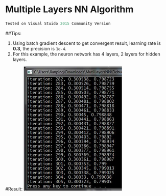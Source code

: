 # Multiple Layers NN Algorithm

```cpp
Tested on Visual Stuido 2015 Community Version
```

##Tips:
1. Using batch gradient descent to get convergent result, learning rate is **0.3**, the precision is ```1e-4```.
2. For this example, the neuron network has 4 layers, 2 layers  for hidden layers.

#Result:
![result](result.JPG)